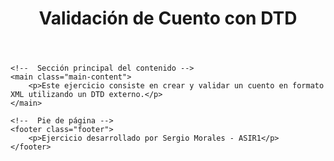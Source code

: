 <!-- 
Nombre: Sergio Morales 
Curso: ASIR1 
Fecha: 06/04/2025 
Ejercicio: DTD3 
-->

<!DOCTYPE html>
<html lang="es">
<head>
    <meta charset="UTF-8">
    <meta name="viewport" content="width=device-width, initial-scale=1.0">
    <title>Ejercicio DTD3 - Cuento XML</title>
    <link rel="stylesheet" href="styles.css">
</head>
<body>
    <!--  Encabezado principal -->
    <header class="header">
        <h1>Validación de Cuento con DTD</h1>
    </header>

    <!--  Sección principal del contenido -->
    <main class="main-content">
        <p>Este ejercicio consiste en crear y validar un cuento en formato XML utilizando un DTD externo.</p>
    </main>

    <!--  Pie de página -->
    <footer class="footer">
        <p>Ejercicio desarrollado por Sergio Morales - ASIR1</p>
    </footer>
</body>
</html>
